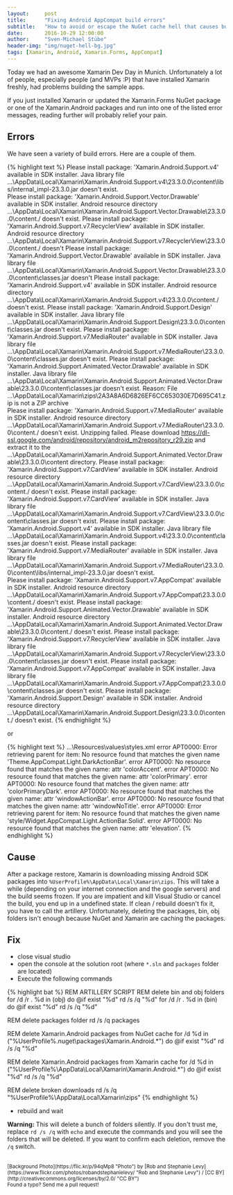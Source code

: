 ```yaml
---
layout:     post
title:      "Fixing Android AppCompat build errors"
subtitle:   "How to avoid or escape the NuGet cache hell that causes build errors when building Xamarin.Forms or Xamarin.Android apps"
date:       2016-10-29 12:00:00
author:     "Sven-Michael Stübe"
header-img: "img/nuget-hell-bg.jpg"
tags: [Xamarin, Android, Xamarin.Forms, AppCompat]
---
```


Today we had an awesome Xamarin Dev Day in Munich. Unfortunately a lot of people, especially people (and MVPs :P) that have installed Xamarin freshly, had problems building the sample apps. 

If you just installed Xamarin or updated the Xamarin.Forms NuGet package or one of the Xamarin.Android packages and run into one of the listed error messages, reading further will probably relief your pain. 

<h2 class="section-heading">Errors</h2>

We have seen a variety of build errors. Here are a couple of them.

{% highlight text %}
Please install package: 'Xamarin.Android.Support.v4' available in SDK installer. Java library file ...\AppData\Local\Xamarin\Xamarin.Android.Support.v4\23.3.0.0\content\libs/internal_impl-23.3.0.jar doesn't exist.	
Please install package: 'Xamarin.Android.Support.Vector.Drawable' available in SDK installer. Android resource directory ...\AppData\Local\Xamarin\Xamarin.Android.Support.Vector.Drawable\23.3.0.0\content\./ doesn't exist.
Please install package: 'Xamarin.Android.Support.v7.RecyclerView' available in SDK installer. Android resource directory ...\AppData\Local\Xamarin\Xamarin.Android.Support.v7.RecyclerView\23.3.0.0\content\./ doesn't 
Please install package: 'Xamarin.Android.Support.Vector.Drawable' available in SDK installer. Java library file ...\AppData\Local\Xamarin\Xamarin.Android.Support.Vector.Drawable\23.3.0.0\content\classes.jar doesn't
Please install package: 'Xamarin.Android.Support.v4' available in SDK installer. Android resource directory ...\AppData\Local\Xamarin\Xamarin.Android.Support.v4\23.3.0.0\content\./ doesn't exist.	
Please install package: 'Xamarin.Android.Support.Design' available in SDK installer. Java library file ...\AppData\Local\Xamarin\Xamarin.Android.Support.Design\23.3.0.0\content\classes.jar doesn't exist.	
Please install package: 'Xamarin.Android.Support.v7.MediaRouter' available in SDK installer. Java library file ...\AppData\Local\Xamarin\Xamarin.Android.Support.v7.MediaRouter\23.3.0.0\content\classes.jar doesn't exist.
Please install package: 'Xamarin.Android.Support.Animated.Vector.Drawable' available in SDK installer. Java library file ...\AppData\Local\Xamarin\Xamarin.Android.Support.Animated.Vector.Drawable\23.3.0.0\content\classes.jar doesn't exist.	
Reason: File ...\AppData\Local\Xamarin\zips\2A3A8A6D6826EF6CC653030E7D695C41.zip is not a ZIP archive	
Please install package: 'Xamarin.Android.Support.v7.MediaRouter' available in SDK installer. Android resource directory ...\AppData\Local\Xamarin\Xamarin.Android.Support.v7.MediaRouter\23.3.0.0\content\./ doesn't exist.	
Unzipping failed. Please download https://dl-ssl.google.com/android/repository/android_m2repository_r29.zip and extract it to the ...\AppData\Local\Xamarin\Xamarin.Android.Support.Animated.Vector.Drawable\23.3.0.0\content directory.
Please install package: 'Xamarin.Android.Support.v7.CardView' available in SDK installer. Android resource directory ...\AppData\Local\Xamarin\Xamarin.Android.Support.v7.CardView\23.3.0.0\content\./ doesn't exist.
Please install package: 'Xamarin.Android.Support.v7.CardView' available in SDK installer. Java library file ...\AppData\Local\Xamarin\Xamarin.Android.Support.v7.CardView\23.3.0.0\content\classes.jar doesn't exist.
Please install package: 'Xamarin.Android.Support.v4' available in SDK installer. Java library file ...\AppData\Local\Xamarin\Xamarin.Android.Support.v4\23.3.0.0\content\classes.jar doesn't exist.	
Please install package: 'Xamarin.Android.Support.v7.MediaRouter' available in SDK installer. Java library file ...\AppData\Local\Xamarin\Xamarin.Android.Support.v7.MediaRouter\23.3.0.0\content\libs/internal_impl-23.3.0.jar doesn't exist.	
Please install package: 'Xamarin.Android.Support.v7.AppCompat' available in SDK installer. Android resource directory ...\AppData\Local\Xamarin\Xamarin.Android.Support.v7.AppCompat\23.3.0.0\content\./ doesn't exist.
Please install package: 'Xamarin.Android.Support.Animated.Vector.Drawable' available in SDK installer. Android resource directory ...\AppData\Local\Xamarin\Xamarin.Android.Support.Animated.Vector.Drawable\23.3.0.0\content\./ doesn't exist.
Please install package: 'Xamarin.Android.Support.v7.RecyclerView' available in SDK installer. Java library file ...\AppData\Local\Xamarin\Xamarin.Android.Support.v7.RecyclerView\23.3.0.0\content\classes.jar doesn't exist.
Please install package: 'Xamarin.Android.Support.v7.AppCompat' available in SDK installer. Java library file ...\AppData\Local\Xamarin\Xamarin.Android.Support.v7.AppCompat\23.3.0.0\content\classes.jar doesn't exist.
Please install package: 'Xamarin.Android.Support.Design' available in SDK installer. Android resource directory ...\AppData\Local\Xamarin\Xamarin.Android.Support.Design\23.3.0.0\content\./ doesn't exist.
{% endhighlight %}

or

{% highlight text %}
...\Resources\values\styles.xml
error APT0000: Error retrieving parent for item: No resource found that matches the given name 'Theme.AppCompat.Light.DarkActionBar'.
error APT0000: No resource found that matches the given name: attr 'colorAccent'.
error APT0000: No resource found that matches the given name: attr 'colorPrimary'.
error APT0000: No resource found that matches the given name: attr 'colorPrimaryDark'.
error APT0000: No resource found that matches the given name: attr 'windowActionBar'.
error APT0000: No resource found that matches the given name: attr 'windowNoTitle'.
error APT0000: Error retrieving parent for item: No resource found that matches the given name 'style/Widget.AppCompat.Light.ActionBar.Solid'.
error APT0000: No resource found that matches the given name: attr 'elevation'.
{% endhighlight %}

<h2 class="section-heading">Cause</h2>

After a package restore, Xamarin is downloading missing Android SDK packages into `%UserProfile%\AppData\Local\Xamarin\zips`. This will take a while (depending on your internet connection and the google servers) and the build seems frozen. If you are impatient and kill Visual Studio or cancel the build, you end up in a undefined state. If clean / rebuild doesn't fix it, you have to call the artillery. Unfortunately, deleting the packages, bin, obj folders isn't enough because NuGet and Xamarin are caching the packages. 


<h2 class="section-heading">Fix</h2>

- close visual studio
- open the console at the solution root (where `*.sln` and `packages` folder are located)
- Execute the following commands

{% highlight bat %}
REM ARTILLERY SCRIPT
REM delete bin and obj folders
for /d /r . %d in (obj) do @if exist "%d" rd /s /q "%d"
for /d /r . %d in (bin) do @if exist "%d" rd /s /q "%d"

REM delete packages folder
rd /s /q packages

REM delete Xamarin.Android packages from NuGet cache
for /d %d in ("%UserProfile%\.nuget\packages\Xamarin.Android.*") do @if exist "%d" rd /s /q "%d"

REM delete Xamarin.Android packages from Xamarin cache
for /d %d in ("%UserProfile%\AppData\Local\Xamarin\Xamarin.Android.*") do @if exist "%d" rd /s /q "%d"

REM delete broken downloads
rd /s /q "%UserProfile%\AppData\Local\Xamarin\zips"
{% endhighlight %}

- rebuild and wait

**Warning:** This will delete a bunch of folders silently. If you don't trust me, replace `rd /s /q` with `echo` and execute the commands and you will see the folders that will be deleted. If you want to confirm each deletion, remove the `/q` switch.


<br>
<small>[Background Photo](https://flic.kr/p/94qMp8 "Photo") by [Rob and Stephanie Levy](https://www.flickr.com/photos/robandstephanielevy/ "Rob and Stephanie Levy") / [CC BY](http://creativecommons.org/licenses/by/2.0/ "CC BY")</small>
<br>
<small>Found a typo? Send me a pull request!</small>
